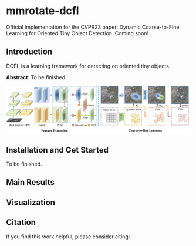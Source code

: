 # mmrotate-dcfl
Official implementation for the CVPR23 paper: Dynamic Coarse-to-Fine Learning for Oriented Tiny Object Detection.
Coming soon!

## Introduction
DCFL is a learning framework for detecting on oriented tiny objects.

**Abstract**: To be finished.

![demo image](figures/framework_final.png)

## Installation and Get Started
To be finished.

## Main Results

## Visualization

## Citation
If you find this work helpful, please consider citing:
```bibtex
```